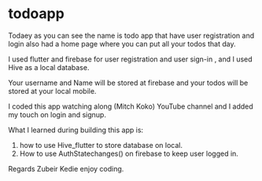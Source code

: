 # todoapp

Todaey as you can see the name is todo app that have user registration and login also had a home page where you can put all your todos that day.

I used flutter and firebase for user registration and user sign-in , and I used Hive as a local database.

Your username and Name will be stored at firebase and your todos will be stored at your local mobile.

I coded this app watching along (Mitch Koko) YouTube channel and I added my touch on login and signup.

What I learned during building this app is:
1.  how to use Hive_flutter to store database on local.
2. How to use AuthStatechanges() on firebase to keep user logged in.

Regards	Zubeir Kedie
	enjoy coding.
